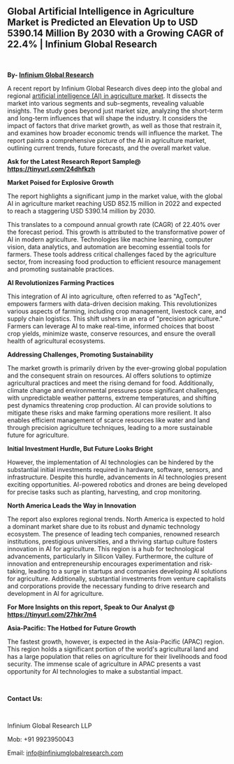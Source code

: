 <h2><strong>Global Artificial Intelligence in Agriculture Market is Predicted an Elevation Up to USD 5390.14 Million By 2030 with a Growing CAGR of 22.4% | Infinium Global Research</strong></h2>
<p>&nbsp;</p>
<p><strong>By- </strong><a href="https://www.infiniumglobalresearch.com"><strong>Infinium Global Research</strong></a></p>
<p>A recent report by Infinium Global Research dives deep into the global and regional <a href="https://www.infiniumglobalresearch.com/market-reports/global-artificial-intelligence-in-agriculture-market">artificial intelligence (AI) in agriculture market</a>. It dissects the market into various segments and sub-segments, revealing valuable insights. The study goes beyond just market size, analyzing the short-term and long-term influences that will shape the industry. It considers the impact of factors that drive market growth, as well as those that restrain it, and examines how broader economic trends will influence the market. The report paints a comprehensive picture of the AI in agriculture market, outlining current trends, future forecasts, and the overall market value.</p>
<p><strong>Ask for the Latest Research Report Sample@ </strong><a href="https://tinyurl.com/24dhfkzh"><strong>https://tinyurl.com/24dhfkzh</strong></a></p>
<p><strong>Market Poised for Explosive Growth</strong></p>
<p>The report highlights a significant jump in the market value, with the global AI in agriculture market reaching USD 852.15 million in 2022 and expected to reach a staggering USD 5390.14 million by 2030.</p>
<p>This translates to a compound annual growth rate (CAGR) of 22.40% over the forecast period. This growth is attributed to the transformative power of AI in modern agriculture. Technologies like machine learning, computer vision, data analytics, and automation are becoming essential tools for farmers. These tools address critical challenges faced by the agriculture sector, from increasing food production to efficient resource management and promoting sustainable practices.</p>
<p><strong>AI Revolutionizes Farming Practices</strong></p>
<p>This integration of AI into agriculture, often referred to as "AgTech", empowers farmers with data-driven decision making. This revolutionizes various aspects of farming, including crop management, livestock care, and supply chain logistics. This shift ushers in an era of "precision agriculture." Farmers can leverage AI to make real-time, informed choices that boost crop yields, minimize waste, conserve resources, and ensure the overall health of agricultural ecosystems.</p>
<p><strong>Addressing Challenges, Promoting Sustainability</strong></p>
<p>The market growth is primarily driven by the ever-growing global population and the consequent strain on resources. AI offers solutions to optimize agricultural practices and meet the rising demand for food. Additionally, climate change and environmental pressures pose significant challenges, with unpredictable weather patterns, extreme temperatures, and shifting pest dynamics threatening crop production. AI can provide solutions to mitigate these risks and make farming operations more resilient. It also enables efficient management of scarce resources like water and land through precision agriculture techniques, leading to a more sustainable future for agriculture.</p>
<p><strong>Initial Investment Hurdle, But Future Looks Bright</strong></p>
<p>However, the implementation of AI technologies can be hindered by the substantial initial investments required in hardware, software, sensors, and infrastructure. Despite this hurdle, advancements in AI technologies present exciting opportunities. AI-powered robotics and drones are being developed for precise tasks such as planting, harvesting, and crop monitoring.</p>
<p><strong>North America Leads the Way in Innovation</strong></p>
<p>The report also explores regional trends. North America is expected to hold a dominant market share due to its robust and dynamic technology ecosystem. The presence of leading tech companies, renowned research institutions, prestigious universities, and a thriving startup culture fosters innovation in AI for agriculture. This region is a hub for technological advancements, particularly in Silicon Valley. Furthermore, the culture of innovation and entrepreneurship encourages experimentation and risk-taking, leading to a surge in startups and companies developing AI solutions for agriculture. Additionally, substantial investments from venture capitalists and corporations provide the necessary funding to drive research and development in AI for agriculture.</p>
<p><strong>For More Insights on this report, Speak to Our Analyst @ </strong><a href="https://tinyurl.com/27hkr7m4"><strong>https://tinyurl.com/27hkr7m4</strong></a></p>
<p><strong>Asia-Pacific: The Hotbed for Future Growth</strong></p>
<p>The fastest growth, however, is expected in the Asia-Pacific (APAC) region. This region holds a significant portion of the world's agricultural land and has a large population that relies on agriculture for their livelihoods and food security. The immense scale of agriculture in APAC presents a vast opportunity for AI technologies to make a substantial impact.</p>
<p>&nbsp;</p>
<p><strong>Contact Us:</strong></p>
<p>&nbsp;</p>
<p>Infinium Global Research LLP</p>
<p>Mob: +91 9923950043</p>
<p>Email: <a href="mailto:info@infiniumglobalresearch.com">info@infiniumglobalresearch.com</a></p>